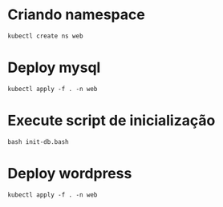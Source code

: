 # Criando namespace 

```kubectl create ns web```

# Deploy mysql

```kubectl apply -f . -n web```

# Execute script de inicialização

```bash init-db.bash```

# Deploy wordpress

```kubectl apply -f . -n web```